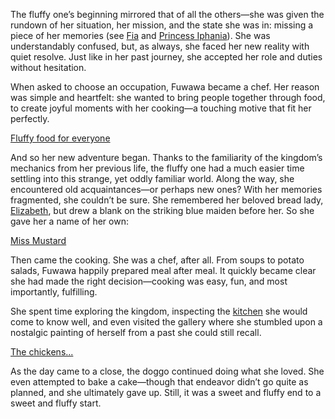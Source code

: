 The fluffy one’s beginning mirrored that of all the others—she was given the rundown of her situation, her mission, and the state she was in: missing a piece of her memories (see [Fia](#node:fia) and [Princess Iphania](#node:iphania)). She was understandably confused, but, as always, she faced her new reality with quiet resolve. Just like in her past journey, she accepted her role and duties without hesitation.

When asked to choose an occupation, Fuwawa became a chef. Her reason was simple and heartfelt: she wanted to bring people together through food, to create joyful moments with her cooking—a touching motive that fit her perfectly.

[Fluffy food for everyone](#embed:https://www.youtube.com/live/-zBlbI-EuCw?si=nzN8c0Pw0-r-m8IK&t=1696)

And so her new adventure began. Thanks to the familiarity of the kingdom’s mechanics from her previous life, the fluffy one had a much easier time settling into this strange, yet oddly familiar world. Along the way, she encountered old acquaintances—or perhaps new ones? With her memories fragmented, she couldn’t be sure. She remembered her beloved bread lady, [Elizabeth](https://www.youtube.com/live/-zBlbI-EuCw?si=wV_c4zN2N9MCFymM&t=5394), but drew a blank on the striking blue maiden before her. So she gave her a name of her own:

[Miss Mustard](#embed:https://www.youtube.com/watch?v=-zBlbI-EuCw&t=3399s)

Then came the cooking. She was a chef, after all. From soups to potato salads, Fuwawa happily prepared meal after meal. It quickly became clear she had made the right decision—cooking was easy, fun, and most importantly, fulfilling.

She spent time exploring the kingdom, inspecting the [kitchen](https://www.youtube.com/watch?v=-zBlbI-EuCw&t=8953s) she would come to know well, and even visited the gallery where she stumbled upon a nostalgic painting of herself from a past she could still recall.

[The chickens...](#embed:https://www.youtube.com/live/-zBlbI-EuCw?si=EsVMxO7nW5FLNBdj&t=9049)

As the day came to a close, the doggo continued doing what she loved. She even attempted to bake a cake—though that endeavor didn’t go quite as planned, and she ultimately gave up. Still, it was a sweet and fluffy end to a sweet and fluffy start.
